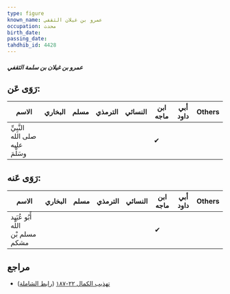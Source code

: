 ```yaml
---
type: figure
known_name: عمرو بن غيلان الثقفي
occupation: محدث
birth_date:
passing_date:
tahdhib_id: 4428
---
```

##### عمرو بن غيلان بن سلمة الثقفي

## رَوَى عَن:
| الاسم                             | البخاري | مسلم | الترمذي | النسائي | ابن ماجه | أبي داود | Others |
| --------------------------------- | ------- | ---- | ------- | ------- | -------- | -------- | ------ |
| النَّبِيِّ صلى الله عليه وسَلَّمَ |         |      |         |         | ✔        |          |        |
## رَوَى عَنه:
| الاسم                             | البخاري | مسلم | الترمذي | النسائي | ابن ماجه | أبي داود | Others |
| --------------------------------- | ------- | ---- | ------- | ------- | -------- | -------- | ------ |
| أَبُو عُبَيد اللَّه مسلم بْن مشكم |         |      |         |         | ✔        |          |        |
## مراجع
- [تهذيب الكمال ٢٢-١٨٧](obsidian://open?vault=Tahdhib-al-Kamal&file=Figures/٤٤٢٨-عمرو%20بن%20غيلان%20بن%20سلمة%20الثقفي) ([رابط الشاملة](https://shamela.ws/book/3722/11440))